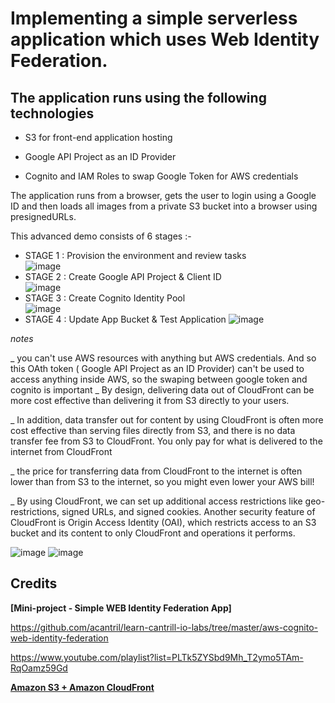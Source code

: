 # Implementing a simple serverless application which uses Web Identity Federation.  

## The application runs using the following technologies

- S3 for front-end application hosting

- Google API Project as an ID Provider

- Cognito and IAM Roles to swap Google Token for AWS credentials

The application runs from a browser, gets the user to login using a Google ID and then loads all images from a private S3 bucket into a browser using presignedURLs.  

This advanced demo consists of 6 stages :-  

- STAGE 1 : Provision the environment and review tasks    
![image](https://user-images.githubusercontent.com/73319030/235738466-1447b8fa-96dc-4b82-b4f1-b9d9651af324.png)
- STAGE 2 : Create Google API Project & Client ID  
![image](https://user-images.githubusercontent.com/73319030/235866001-ae0c0145-65f2-4459-8c64-98e8f0736197.png)
- STAGE 3 : Create Cognito Identity Pool  
![image](https://user-images.githubusercontent.com/73319030/235763332-5831a3e8-2a3d-4084-8800-0dd2377b6e40.png)
- STAGE 4 : Update App Bucket & Test Application
![image](https://user-images.githubusercontent.com/73319030/235770753-94814403-d560-4291-9d39-d41a22683dfa.png)

_notes_

_ you can't use AWS resources with anything but AWS credentials. And so this OAth token ( Google API Project as an ID Provider) can't be used to access anything inside AWS, so the swaping between google token and cognito is  important
 _ By design, delivering data out of CloudFront can be more cost effective than delivering it from S3 directly to your users.

_  In addition, data transfer out for content by using CloudFront is often more cost effective than serving files directly from S3, and there is no data transfer fee from S3 to CloudFront. You only pay for what is delivered to the internet from CloudFront

_ the price for transferring data from CloudFront to the internet is often lower than from S3 to the internet, so you might even lower your AWS bill!

_ By using CloudFront, we can set up additional access restrictions like geo-restrictions, signed URLs, and signed cookies.
Another security feature of CloudFront is Origin Access Identity (OAI), which restricts access to an S3 bucket and its content to only CloudFront and operations it performs.

![image](https://user-images.githubusercontent.com/73319030/235865002-ea8b1c28-e177-4384-8627-5c853b6d1e6a.png)
![image](https://user-images.githubusercontent.com/73319030/235865031-710e0f6d-bdcd-4f77-a7c6-b00f834eaaa7.png)


## Credits
**[Mini-project - Simple WEB Identity Federation App]**

https://github.com/acantril/learn-cantrill-io-labs/tree/master/aws-cognito-web-identity-federation

https://www.youtube.com/playlist?list=PLTk5ZYSbd9Mh_T2ymo5TAm-RqOamz59Gd

**[Amazon S3 + Amazon CloudFront](https://aws.amazon.com/blogs/networking-and-content-delivery/amazon-s3-amazon-cloudfront-a-match-made-in-the-cloud/)**
